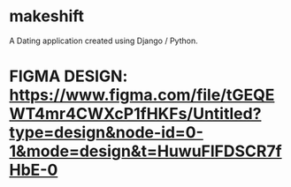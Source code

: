 # makeshift
  A Dating application created using Django / Python. 
# FIGMA DESIGN: https://www.figma.com/file/tGEQEWT4mr4CWXcP1fHKFs/Untitled?type=design&node-id=0-1&mode=design&t=HuwuFlFDSCR7fHbE-0
